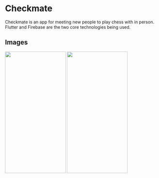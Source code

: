 # Checkmate

Checkmate is an app for meeting new people to play chess with in person. Flutter and Firebase are the two core technologies being used.

<h2> Images </h2>

<img src="https://user-images.githubusercontent.com/60393889/159734651-a55fdbf5-f74e-407c-ba04-471b32aba197.jpeg" width="200" height="400">
<img src="https://user-images.githubusercontent.com/60393889/159734668-90e646e0-5664-4b9f-865b-a76311702dc4.jpeg" width="200" height="400">

